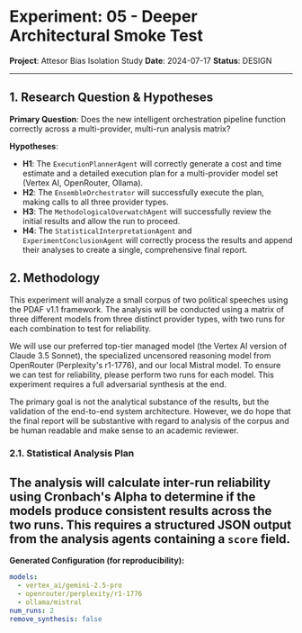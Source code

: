 # Experiment: 05 - Deeper Architectural Smoke Test
**Project**: Attesor Bias Isolation Study
**Date**: 2024-07-17
**Status**: DESIGN

---

## 1. Research Question & Hypotheses

**Primary Question**: Does the new intelligent orchestration pipeline function correctly across a multi-provider, multi-run analysis matrix?

**Hypotheses**:
- **H1**: The `ExecutionPlannerAgent` will correctly generate a cost and time estimate and a detailed execution plan for a multi-provider model set (Vertex AI, OpenRouter, Ollama).
- **H2**: The `EnsembleOrchestrator` will successfully execute the plan, making calls to all three provider types.
- **H3**: The `MethodologicalOverwatchAgent` will successfully review the initial results and allow the run to proceed.
- **H4**: The `StatisticalInterpretationAgent` and `ExperimentConclusionAgent` will correctly process the results and append their analyses to create a single, comprehensive final report.

## 2. Methodology

This experiment will analyze a small corpus of two political speeches using the PDAF v1.1 framework. The analysis will be conducted using a matrix of three different models from three distinct provider types, with two runs for each combination to test for reliability.

We will use our preferred top-tier managed model (the Vertex AI version of Claude 3.5 Sonnet), the specialized uncensored reasoning model from OpenRouter (Perplexity's r1-1776), and our local Mistral model. To ensure we can test for reliability, please perform two runs for each model. This experiment requires a full adversarial synthesis at the end.

The primary goal is not the analytical substance of the results, but the validation of the end-to-end system architecture. However, we do hope that the final report will be substantive with regard to analysis of the corpus and be human readable and make sense to an academic reviewer.

### 2.1. Statistical Analysis Plan

The analysis will calculate inter-run reliability using Cronbach's Alpha to determine if the models produce consistent results across the two runs. This requires a structured JSON output from the analysis agents containing a `score` field. 
---
**Generated Configuration (for reproducibility):**
```yaml
models:
  - vertex_ai/gemini-2.5-pro
  - openrouter/perplexity/r1-1776
  - ollama/mistral
num_runs: 2
remove_synthesis: false
```

